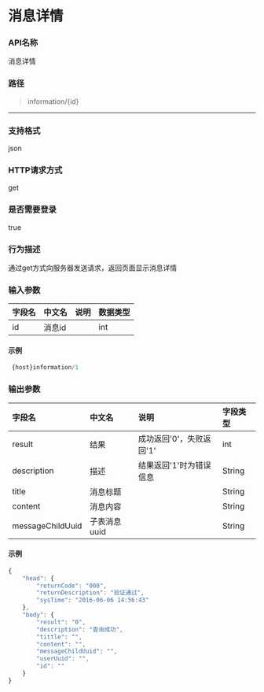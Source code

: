 # 消息详情

### **API名称**

消息详情

### **路径**

> information/{id}

---

### **支持格式**

json

### **HTTP请求方式**

get

### **是否需要登录**

true

### **行为描述**

通过get方式向服务器发送请求，返回页面显示消息详情

### **输入参数**

| 字段名 | 中文名 | 说明 | 数据类型 |
| :--- | :--- | :--- | :--- |
| id | 消息id |  | int |

#### **示例**

```javascript
 {host}information/1
```

### **输出参数**

| 字段名 | 中文名 | 说明 | 字段类型 |
| :--- | :--- | :--- | :--- |
| result | 结果 | 成功返回'0'，失败返回'1' | int |
| description | 描述 | 结果返回'1'时为错误信息 | String |
| title | 消息标题 |  | String |
| content | 消息内容 |  | String |
| messageChildUuid | 子表消息uuid |  | String |

#### **示例**

```javascript
{
    "head": {
        "returnCode": "000",
        "returnDescription": "验证通过",
        "sysTime": "2016-06-06 14:56:43"
    },
    "body": {
        "result": "0",
        "description": "查询成功", 
        "tittle": "",
        "content": "",
        "messageChildUuid": "",
        "userUuid": "",
        "id": ""
    }
}
```



